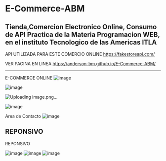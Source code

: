 # E-Commerce-ABM
Tienda,Comercion Electronico Online, Consumo de API
Practica de la Materia Programacion WEB, en el instituto Tecnologico de las Americas ITLA
--------------------------------------------------------------------------------------------------------
API UTILIZADA PARA ESTE COMERCIO ONLINE
https://fakestoreapi.com/

VER PAGINA EN LINEA https://anderson-bm.github.io/E-Commerce-ABM/

--------------------------------------------------------------------------------------------------------

E-COMMERCE ONLINE
![image](https://github.com/user-attachments/assets/b55d8bcc-e7b9-4d21-9cef-b0ba2f146424)

![image](https://github.com/user-attachments/assets/14671c66-8bfc-4aca-8e4f-ee85ca6ff61b)

![Uploading image.png…]()

![image](https://github.com/user-attachments/assets/b003a3f0-78d8-45c6-8094-66e97d957cb2)

Area de Contacto
![image](https://github.com/user-attachments/assets/0c852d77-a19a-45ba-9ad8-f0b048d4013f)


REPONSIVO
--------------------------------------------------------------------------------------------------------
REPONSIVO

![image](https://github.com/user-attachments/assets/6859c587-8801-427f-af3b-a2b8393b34cc)
![image](https://github.com/user-attachments/assets/ae2c6dbf-8ad3-4f88-ab17-baa905bb103a)
![image](https://github.com/user-attachments/assets/dce94c0b-864c-46a1-b9e1-9ac80acc1821)
